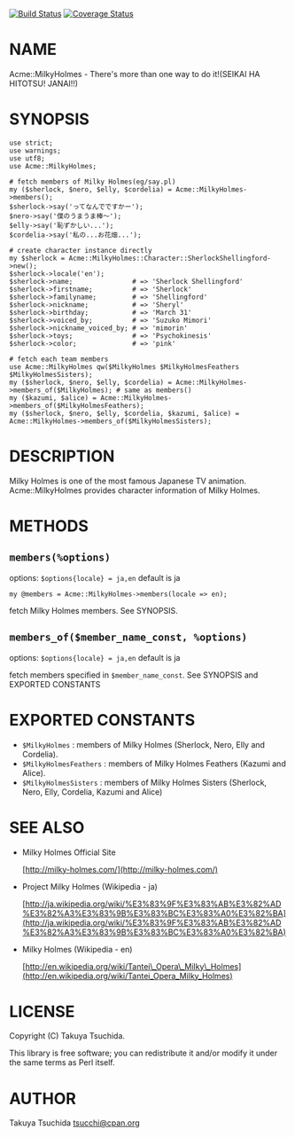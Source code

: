 [![Build Status](https://travis-ci.org/tsucchi/p5-Acme-MilkyHolmes.png?branch=master)](https://travis-ci.org/tsucchi/p5-Acme-MilkyHolmes) [![Coverage Status](https://coveralls.io/repos/tsucchi/p5-Acme-MilkyHolmes/badge.png?branch=master)](https://coveralls.io/r/tsucchi/p5-Acme-MilkyHolmes?branch=master)
# NAME

Acme::MilkyHolmes - There's more than one way to do it!(SEIKAI HA HITOTSU! JANAI!!)

# SYNOPSIS

    use strict;
    use warnings;
    use utf8;
    use Acme::MilkyHolmes;

    # fetch members of Milky Holmes(eg/say.pl)
    my ($sherlock, $nero, $elly, $cordelia) = Acme::MilkyHolmes->members();
    $sherlock->say('ってなんでですかー');
    $nero->say('僕のうまうま棒〜');
    $elly->say('恥ずかしい...');
    $cordelia->say('私の...お花畑...');

    # create character instance directly
    my $sherlock = Acme::MilkyHolmes::Character::SherlockShellingford->new();
    $sherlock->locale('en');
    $sherlock->name;               # => 'Sherlock Shellingford'
    $sherlock->firstname;          # => 'Sherlock'
    $sherlock->familyname;         # => 'Shellingford'
    $sherlock->nickname;           # => 'Sheryl'
    $sherlock->birthday;           # => 'March 31'
    $sherlock->voiced_by;          # => 'Suzuko Mimori'
    $sherlock->nickname_voiced_by; # => 'mimorin'
    $sherlock->toys;               # => 'Psychokinesis'
    $sherlock->color;              # => 'pink'

    # fetch each team members
    use Acme::MilkyHolmes qw($MilkyHolmes $MilkyHolmesFeathers $MilkyHolmesSisters);
    my ($sherlock, $nero, $elly, $cordelia) = Acme::MilkyHolmes->members_of($MilkyHolmes); # same as members()
    my ($kazumi, $alice) = Acme::MilkyHolmes->members_of($MilkyHolmesFeathers);
    my ($sherlock, $nero, $elly, $cordelia, $kazumi, $alice) = Acme::MilkyHolmes->members_of($MilkyHolmesSisters);

# DESCRIPTION

Milky Holmes is one of the most famous Japanese TV animation. Acme::MilkyHolmes provides character information of Milky Holmes.

# METHODS

## `members(%options)`

options: `$options{locale} = ja,en` default is ja

    my @members = Acme::MilkyHolmes->members(locale => en);

fetch Milky Holmes members. See SYNOPSIS.

## `members_of($member_name_const, %options)`

options: `$options{locale} = ja,en` default is ja

fetch members specified in `$member_name_const`. See SYNOPSIS and EXPORTED CONSTANTS

# EXPORTED CONSTANTS

- `$MilkyHolmes` : members of Milky Holmes (Sherlock, Nero, Elly and Cordelia).
- `$MilkyHolmesFeathers` : members of Milky Holmes Feathers (Kazumi and Alice).
- `$MilkyHolmesSisters` : members of Milky Holmes Sisters (Sherlock, Nero, Elly, Cordelia, Kazumi and Alice)

# SEE ALSO

- Milky Holmes Official Site

    [http://milky-holmes.com/](http://milky-holmes.com/)

- Project Milky Holmes (Wikipedia - ja)

    [http://ja.wikipedia.org/wiki/%E3%83%9F%E3%83%AB%E3%82%AD%E3%82%A3%E3%83%9B%E3%83%BC%E3%83%A0%E3%82%BA](http://ja.wikipedia.org/wiki/%E3%83%9F%E3%83%AB%E3%82%AD%E3%82%A3%E3%83%9B%E3%83%BC%E3%83%A0%E3%82%BA)

- Milky Holmes (Wikipedia - en)

    [http://en.wikipedia.org/wiki/Tantei\_Opera\_Milky\_Holmes](http://en.wikipedia.org/wiki/Tantei_Opera_Milky_Holmes)

# LICENSE

Copyright (C) Takuya Tsuchida.

This library is free software; you can redistribute it and/or modify
it under the same terms as Perl itself.

# AUTHOR

Takuya Tsuchida <tsucchi@cpan.org>
